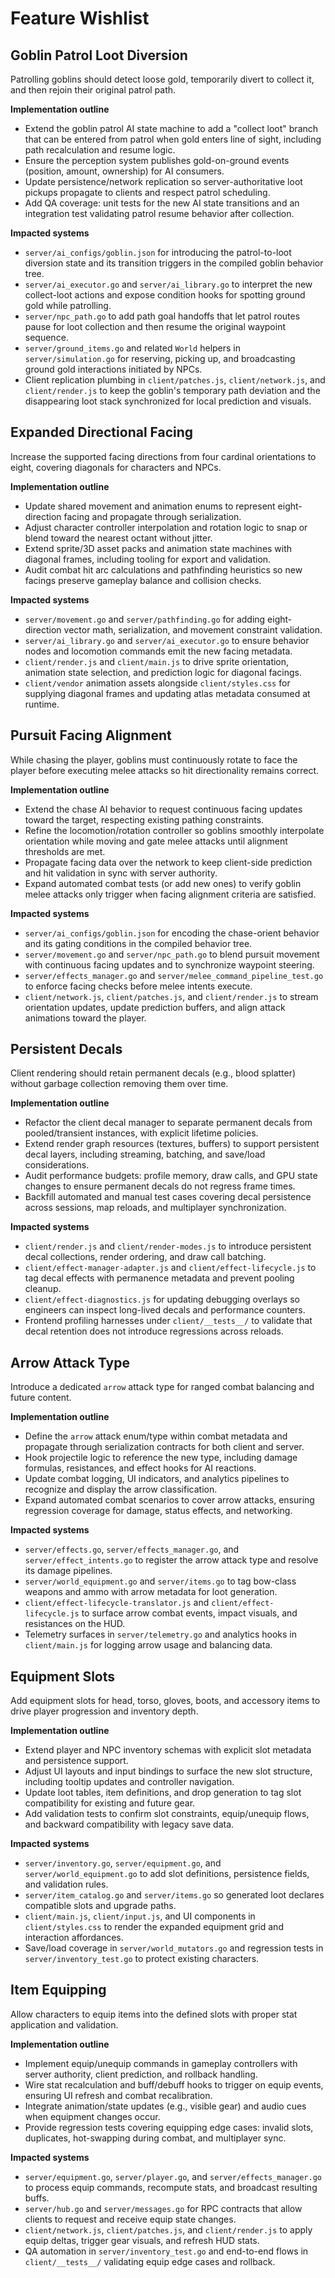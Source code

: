 # Feature Wishlist

## Goblin Patrol Loot Diversion
Patrolling goblins should detect loose gold, temporarily divert to collect it, and then rejoin their original patrol path.

**Implementation outline**
- Extend the goblin patrol AI state machine to add a "collect loot" branch that can be entered from patrol when gold enters line of sight, including path recalculation and resume logic.
- Ensure the perception system publishes gold-on-ground events (position, amount, ownership) for AI consumers.
- Update persistence/network replication so server-authoritative loot pickups propagate to clients and respect patrol scheduling.
- Add QA coverage: unit tests for the new AI state transitions and an integration test validating patrol resume behavior after collection.

**Impacted systems**
- `server/ai_configs/goblin.json` for introducing the patrol-to-loot diversion state and its transition triggers in the compiled goblin behavior tree.
- `server/ai_executor.go` and `server/ai_library.go` to interpret the new collect-loot actions and expose condition hooks for spotting ground gold while patrolling.
- `server/npc_path.go` to add path goal handoffs that let patrol routes pause for loot collection and then resume the original waypoint sequence.
- `server/ground_items.go` and related `World` helpers in `server/simulation.go` for reserving, picking up, and broadcasting ground gold interactions initiated by NPCs.
- Client replication plumbing in `client/patches.js`, `client/network.js`, and `client/render.js` to keep the goblin's temporary path deviation and the disappearing loot stack synchronized for local prediction and visuals.

## Expanded Directional Facing
Increase the supported facing directions from four cardinal orientations to eight, covering diagonals for characters and NPCs.

**Implementation outline**
- Update shared movement and animation enums to represent eight-direction facing and propagate through serialization.
- Adjust character controller interpolation and rotation logic to snap or blend toward the nearest octant without jitter.
- Extend sprite/3D asset packs and animation state machines with diagonal frames, including tooling for export and validation.
- Audit combat hit arc calculations and pathfinding heuristics so new facings preserve gameplay balance and collision checks.

**Impacted systems**
- `server/movement.go` and `server/pathfinding.go` for adding eight-direction vector math, serialization, and movement constraint validation.
- `server/ai_library.go` and `server/ai_executor.go` to ensure behavior nodes and locomotion commands emit the new facing metadata.
- `client/render.js` and `client/main.js` to drive sprite orientation, animation state selection, and prediction logic for diagonal facings.
- `client/vendor` animation assets alongside `client/styles.css` for supplying diagonal frames and updating atlas metadata consumed at runtime.

## Pursuit Facing Alignment
While chasing the player, goblins must continuously rotate to face the player before executing melee attacks so hit directionality remains correct.

**Implementation outline**
- Extend the chase AI behavior to request continuous facing updates toward the target, respecting existing pathing constraints.
- Refine the locomotion/rotation controller so goblins smoothly interpolate orientation while moving and gate melee attacks until alignment thresholds are met.
- Propagate facing data over the network to keep client-side prediction and hit validation in sync with server authority.
- Expand automated combat tests (or add new ones) to verify goblin melee attacks only trigger when facing alignment criteria are satisfied.

**Impacted systems**
- `server/ai_configs/goblin.json` for encoding the chase-orient behavior and its gating conditions in the compiled behavior tree.
- `server/movement.go` and `server/npc_path.go` to blend pursuit movement with continuous facing updates and to synchronize waypoint steering.
- `server/effects_manager.go` and `server/melee_command_pipeline_test.go` to enforce facing checks before melee intents execute.
- `client/network.js`, `client/patches.js`, and `client/render.js` to stream orientation updates, update prediction buffers, and align attack animations toward the player.

## Persistent Decals
Client rendering should retain permanent decals (e.g., blood splatter) without garbage collection removing them over time.

**Implementation outline**
- Refactor the client decal manager to separate permanent decals from pooled/transient instances, with explicit lifetime policies.
- Extend render graph resources (textures, buffers) to support persistent decal layers, including streaming, batching, and save/load considerations.
- Audit performance budgets: profile memory, draw calls, and GPU state changes to ensure permanent decals do not regress frame times.
- Backfill automated and manual test cases covering decal persistence across sessions, map reloads, and multiplayer synchronization.

**Impacted systems**
- `client/render.js` and `client/render-modes.js` to introduce persistent decal collections, render ordering, and draw call batching.
- `client/effect-manager-adapter.js` and `client/effect-lifecycle.js` to tag decal effects with permanence metadata and prevent pooling cleanup.
- `client/effect-diagnostics.js` for updating debugging overlays so engineers can inspect long-lived decals and performance counters.
- Frontend profiling harnesses under `client/__tests__/` to validate that decal retention does not introduce regressions across reloads.

## Arrow Attack Type
Introduce a dedicated `arrow` attack type for ranged combat balancing and future content.

**Implementation outline**
- Define the `arrow` attack enum/type within combat metadata and propagate through serialization contracts for both client and server.
- Hook projectile logic to reference the new type, including damage formulas, resistances, and effect hooks for AI reactions.
- Update combat logging, UI indicators, and analytics pipelines to recognize and display the arrow classification.
- Expand automated combat scenarios to cover arrow attacks, ensuring regression coverage for damage, status effects, and networking.

**Impacted systems**
- `server/effects.go`, `server/effects_manager.go`, and `server/effect_intents.go` to register the arrow attack type and resolve its damage pipelines.
- `server/world_equipment.go` and `server/items.go` to tag bow-class weapons and ammo with arrow metadata for loot generation.
- `client/effect-lifecycle-translator.js` and `client/effect-lifecycle.js` to surface arrow combat events, impact visuals, and resistances on the HUD.
- Telemetry surfaces in `server/telemetry.go` and analytics hooks in `client/main.js` for logging arrow usage and balancing data.

## Equipment Slots
Add equipment slots for head, torso, gloves, boots, and accessory items to drive player progression and inventory depth.

**Implementation outline**
- Extend player and NPC inventory schemas with explicit slot metadata and persistence support.
- Adjust UI layouts and input bindings to surface the new slot structure, including tooltip updates and controller navigation.
- Update loot tables, item definitions, and drop generation to tag slot compatibility for existing and future gear.
- Add validation tests to confirm slot constraints, equip/unequip flows, and backward compatibility with legacy save data.

**Impacted systems**
- `server/inventory.go`, `server/equipment.go`, and `server/world_equipment.go` to add slot definitions, persistence fields, and validation rules.
- `server/item_catalog.go` and `server/items.go` so generated loot declares compatible slots and upgrade paths.
- `client/main.js`, `client/input.js`, and UI components in `client/styles.css` to render the expanded equipment grid and interaction affordances.
- Save/load coverage in `server/world_mutators.go` and regression tests in `server/inventory_test.go` to protect existing characters.

## Item Equipping
Allow characters to equip items into the defined slots with proper stat application and validation.

**Implementation outline**
- Implement equip/unequip commands in gameplay controllers with server authority, client prediction, and rollback handling.
- Wire stat recalculation and buff/debuff hooks to trigger on equip events, ensuring UI refresh and combat recalibration.
- Integrate animation/state updates (e.g., visible gear) and audio cues when equipment changes occur.
- Provide regression tests covering equipping edge cases: invalid slots, duplicates, hot-swapping during combat, and multiplayer sync.

**Impacted systems**
- `server/equipment.go`, `server/player.go`, and `server/effects_manager.go` to process equip commands, recompute stats, and broadcast resulting buffs.
- `server/hub.go` and `server/messages.go` for RPC contracts that allow clients to request and receive equip state changes.
- `client/network.js`, `client/patches.js`, and `client/render.js` to apply equip deltas, trigger gear visuals, and refresh HUD stats.
- QA automation in `server/inventory_test.go` and end-to-end flows in `client/__tests__/` validating equip edge cases and rollback.
